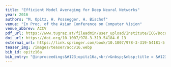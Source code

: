 ```yaml
---
title: "Efficient Model Averaging for Deep Neural Networks"
year: 2016
authors: "M. Opitz, H. Possegger, H. Bischof"
venue: "In Proc. of the Asian Conference on Computer Vision"
venue_abbrev: ACCV
pdf_url: https://www.tugraz.at/fileadmin/user_upload/Institute/ICG/Documents/lrs/pubs/opitz_accv_16.pdf
doi_url: https://doi.org/10.1007/978-3-319-54184-6_13
external_url: https://link.springer.com/book/10.1007/978-3-319-54181-5
teaser_img: /images/teaser/accv16.webp
bib_id: opitz16a
bib_entry: "@inproceedings&#123;opitz16a,<br/>&nbsp;&nbsp;title = &#123;&#123;Efficient Model Averaging for Deep Neural Networks&#125;&#125;,<br/>&nbsp;&nbsp;author = &#123;Opitz, Michael and Possegger, Horst and Bischof, Horst&#125;,<br/>&nbsp;&nbsp;booktitle = &#123;Proc. of the Asian Conference on Computer Vision (ACCV)&#125;,<br/>&nbsp;&nbsp;year = &#123;2016&#125;<br/>&#125;"
---
```


